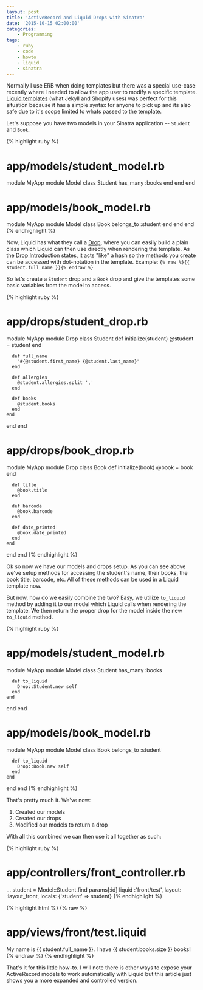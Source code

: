 ```yaml
---
layout: post
title: 'ActiveRecord and Liquid Drops with Sinatra'
date: '2015-10-15 02:00:00'
categories:
    - Programming
tags:
    - ruby
    - code
    - howto
    - liquid
    - sinatra
---
```


Normally I use ERB when doing templates but there was a special use-case recently where I needed to allow the app user to modify a specific template. [Liquid templates](http://liquidmarkup.org/) (what Jekyll and Shopify uses) was perfect for this situation because it has a simple syntax for anyone to pick up and its also safe due to it's scope limited to whats passed to the template.

Let's suppose you have two models in your Sinatra application -- `Student` and `Book`.

{% highlight ruby %}
# app/models/student_model.rb
module MyApp
  module Model
    class Student
      has_many :books
    end
  end
end

# app/models/book_model.rb
module MyApp
  module Model
    class Book
      belongs_to :student
    end
  end
end
{% endhighlight %}

Now, Liquid has what they call a [Drop](https://github.com/Shopify/liquid/wiki/Introduction-to-Drops), where you can easily build a plain class which Liquid can then use directly when rendering the template. As the [Drop Introduction](https://github.com/Shopify/liquid/wiki/Introduction-to-Drops) states, it acts "like" a hash so the methods you create can be accessed with dot-notation in the template. Example: `{% raw %}{{ student.full_name }}{% endraw %}`

So let's create a `Student` drop and a `Book` drop and give the templates some basic variables from the model to access.

{% highlight ruby %}
# app/drops/student_drop.rb
module MyApp
  module Drop
    class Student
      def initialize(student)
        @student = student
      end
      
      def full_name
        "#{@student.first_name} {@student.last_name}"
      end
      
      def allergies
        @student.allergies.split ','
      end
      
      def books
        @student.books
      end
    end
  end
end

# app/drops/book_drop.rb
module MyApp
  module Drop
    class Book
      def initialize(book)
        @book = book
      end

      def title
        @book.title
      end
      
      def barcode
        @book.barcode
      end
      
      def date_printed
        @book.date_printed
      end
    end
  end
end
{% endhighlight %}

Ok so now we have our models and drops setup. As you can see above we've setup methods for accessing the student's name, their books, the book title, barcode, etc. All of these methods can be used in a Liquid template now.

But now, how do we easily combine the two? Easy, we utilize `to_liquid` method by adding it to our model which Liquid calls when rendering the template. We then return the proper drop for the model inside the new `to_liquid` method.

{% highlight ruby %}
# app/models/student_model.rb
module MyApp
  module Model
    class Student
      has_many :books
      
      def to_liquid
        Drop::Student.new self
      end
    end
  end
end

# app/models/book_model.rb
module MyApp
  module Model
    class Book
      belongs_to :student
      
      def to_liquid
        Drop::Book.new self
      end
    end
  end
end
{% endhighlight %}

That's pretty much it. We've now:

1. Created our models
2. Created our drops
3. Modified our models to return a drop

With all this combined we can then use it all together as such:

{% highlight ruby %}
# app/controllers/front_controller.rb
...
student = Model::Student.find params[:id]
liquid :'front/test', layout: :layout_front, locals: {'student' => student}
{% endhighlight %}

{% highlight html %}
{% raw %}
# app/views/front/test.liquid
My name is {{ student.full_name }}. I have {{ student.books.size }} books!
{% endraw %}
{% endhighlight %}

That's it for this little how-to. I will note there is other ways to expose your ActiveRecord models to work automatically with Liquid but this article just shows you a more expanded and controlled version.